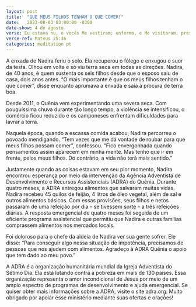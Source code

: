 ```yaml
---
layout: post
title:  "QUE MEUS FILHOS TENHAM O QUE COMER!"
date:   2023-08-03 03:00:00 -0300 
date-show: 4 de agosto
verse: Eu estava nu, e vocês Me vestiram; enfermo, e Me visitaram; preso, e foram Me ver.
verse-ref: Mateus 25:36
categories: meditation pt
---
```


A enxada de Nadira feriu o solo. Ela recuperou o fôlego e enxugou o suor da testa. Olhou em volta e só viu terra seca em todas as direções. Nadira, de 40 anos, é quem sustenta os seis filhos desde que o esposo saiu de casa, dois anos antes. “O mais importante é que os meus filhos tenham o que comer”, disse enquanto aprumava a enxada e saía à procura de terra boa.

Desde 2011, o Quênia vem experimentando uma severa seca. Com pouquíssima chuva durante tão longo tempo, a violência se intensificou, o comércio ficou reduzido e os camponeses enfrentam dificuldades para lavrar a terra.

Naquela época, quando a escassa comida acabou, Nadira percorreu o povoado mendigando. “Tem vezes que me dá vontade de roubar para que meus filhos possam comer”, confessou. “Fico envergonhada quando pensamentos assim aparecem em minha mente. Mas tenho que ir em frente, pelos meus filhos. Do contrário, a vida não terá mais sentido.”

Justamente quando as coisas estavam em seu pior momento, Nadira encontrou esperança por meio da intervenção da Agência Adventista de Desenvolvimento e Recursos Assistenciais (ADRA) do Quênia. Durante quatro meses, a ADRA entregou alimentos que salvaram muitas vidas. Nadira recebeu 45 quilos de feijão, 4 litros de óleo vegetal, além de sal e outros alimentos básicos. Com essas provisões, seus filhos e netos passaram de uma refeição por dia – se tivessem sorte – a três refeições diárias. A resposta emergencial de quatro meses foi seguida de um eficiente programa assistencial que permitiu que Nadira e outras famílias comprassem alimentos nos mercados locais.

Foi doloroso para o chefe da aldeia de Nadira ver sua gente sofrer. Ele disse: “Para conseguir algo nessa situação de impotência, precisamos de pessoas que nos ajudem com alimentos. Agradeço à ADRA Quênia o apoio que tem dado ao meu povo.”

A ADRA é a organização humanitária mundial da Igreja Adventista do Sétimo Dia. Ela está lutando contra a pobreza em mais de 130 países. Essa organização representa o amor incondicional de Jesus por meio de um amplo espectro de programas de desenvolvimento e ajuda emergencial. Se quiser obter mais informações sobre a ADRA, visite o site adra.org. Muito obrigado por apoiar esse ministério mediante suas ofertas e orações!
